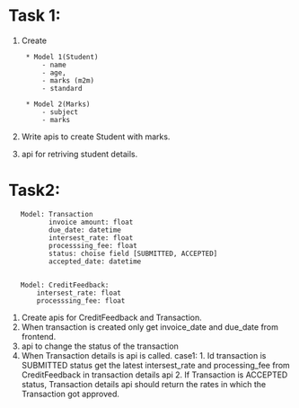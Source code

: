 # Task 1:
1. Create 

        * Model 1(Student)
            - name
            - age,
            - marks (m2m)
            - standard

        * Model 2(Marks)
            - subject
            - marks
2. Write apis to create Student with marks.
3. api for retriving  student details.

 # Task2:

       Model: Transaction 
              invoice amount: float 
              due_date: datetime
              intersest_rate: float 
              processsing_fee: float
              status: choise field [SUBMITTED, ACCEPTED]
              accepted_date: datetime


       Model: CreditFeedback:
           intersest_rate: float 
           processsing_fee: float 


  1. Create apis for CreditFeedback and Transaction.
  2. When transaction is created only get invoice_date and due_date from frontend.
  3. api to change the status of the transaction
  3. When Transaction details is api is called.
      case1:
            1. Id transaction is SUBMITTED status get the latest intersest_rate and processing_fee 
               from CreditFeedback in transaction details api
            2. If Transaction is ACCEPTED status, Transaction details
                api should return the rates in which the Transaction got approved.
